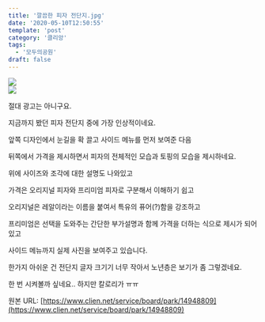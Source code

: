 ```yaml
---
title: '깔끔한 피자 전단지.jpg'
date: '2020-05-10T12:50:55'
template: 'post'
category: '클리앙'
tags: 
  - '모두의공원'
draft: false
---
```


![](https://i.imgur.com/FuXvEFE.jpg)  
![](https://i.imgur.com/TV28YSz.jpg)

절대 광고는 아니구요.

지금까지 봤던 피자 전단지 중에 가장 인상적이네요.

앞쪽 디자인에서 눈길을 확 끌고 사이드 메뉴를 먼저 보여준 다음

뒤쪽에서 가격을 제시하면서 피자의 전체적인 모습과 토핑의 모습을 제시하네요.

위에 사이즈와 조각에 대한 설명도 나와있고

가격은 오리지널 피자와 프리미엄 피자로 구분해서 이해하기 쉽고

오리지널은 레알이라는 이름을 붙여서 특유의 퓨어(?)함을 강조하고

프리미엄은 선택을 도와주는 간단한 부가설명과 함께 가격을 더하는 식으로 제시가 되어 있고

사이드 메뉴까지 실제 사진을 보여주고 있습니다.

한가지 아쉬운 건 전단지 글자 크기기 너무 작아서 노년층은 보기가 좀 그렇겠네요.

한 번 시켜볼까 싶네요.. 하지만 칼로리가 ㅠㅠ

원본 URL: [https://www.clien.net/service/board/park/14948809](https://www.clien.net/service/board/park/14948809)